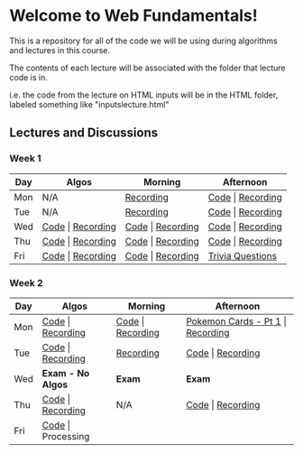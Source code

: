 # Welcome to Web Fundamentals!
This is a repository for all of the code we will be using during algorithms and lectures in this course.

The contents of each lecture will be associated with the folder that lecture code is in.

i.e. the code from the lecture on HTML inputs will be in the HTML folder, labeled something like "inputslecture.html"

## Lectures and Discussions

### Week 1
 Day | Algos | Morning | Afternoon
--- | --- | --- | ---
Mon | N/A | [Recording](https://www.youtube.com/watch?v=SpkOzz1NNa8&ab_channel=Dojo_Instructor_Cody) | [Code](https://github.com/StevenCThaller/WF_June_21/blob/main/HTML/HTML_Intro/index.html) &#124; [Recording](https://www.youtube.com/watch?v=KxMlDPOO7_I&ab_channel=Dojo_Instructor_Cody)
Tue | N/A | [Recording](https://www.youtube.com/watch?v=SpkOzz1NNa8&ab_channel=Dojo_Instructor_Cody) | [Code](https://github.com/StevenCThaller/WF_June_21/blob/main/HTML/HTML_Intro/index.html) &#124; [Recording](https://www.youtube.com/watch?v=KxMlDPOO7_I&ab_channel=Dojo_Instructor_Cody)
Wed | [Code](https://github.com/StevenCThaller/WF_June_21/blob/main/Algos/Week_1/Day_3.js) &#124; [Recording](https://www.youtube.com/watch?v=MBSRtsrpCKE&ab_channel=Dojo_Instructor_Cody) | [Code](https://github.com/StevenCThaller/WF_June_21/blob/main/CSS/Flex) &#124; [Recording](https://www.youtube.com/watch?v=J81SpnWbjgs&ab_channel=Dojo_Instructor_Cody) | [Code](https://github.com/StevenCThaller/WF_June_21/blob/main/CSS/ModernArt) &#124; [Recording](https://www.youtube.com/watch?v=sfp3YpBaTuE&ab_channel=Dojo_Instructor_Cody)
Thu | [Code](https://github.com/StevenCThaller/WF_June_21/blob/main/Algos/Week_1/Day_4) &#124; [Recording](https://www.youtube.com/watch?v=mltLdl8ZytA&ab_channel=Dojo_Instructor_Cody) | [Code](https://github.com/StevenCThaller/WF_June_21/blob/main/CSS/Position) &#124; [Recording](https://www.youtube.com/watch?v=Ki1RHbcH7LM&ab_channel=Dojo_Instructor_Cody) | [Code](https://github.com/StevenCThaller/WF_June_21/blob/main/CSS/HaloSiteRecreation) &#124; [Recording](https://www.youtube.com/watch?v=Z4G8tFqUr_w&ab_channel=Dojo_Instructor_Cody)
Fri | [Code](https://github.com/StevenCThaller/WF_June_21/blob/main/Algos/Week_1/Day_5) &#124; [Recording](https://youtu.be/nK_0VY0lO-M) | [Code](https://github.com/StevenCThaller/WF_June_21/blob/main/JavaScript/IntroToJavaScript) &#124; [Recording](https://youtu.be/bBF00uD4zrg?t=3299) | [Trivia Questions](https://github.com/StevenCThaller/WF_June_21/blob/main/trivia.md)

### Week 2
 Day | Algos | Morning | Afternoon
--- | --- | --- | ---
Mon | [Code](https://github.com/StevenCThaller/WF_June_21/blob/main/Algos/Week_2/Day_1) &#124; [Recording](https://youtu.be/jqM9lNqd8FY) | [Code](https://github.com/StevenCThaller/WF_June_21/blob/main/JavaScript/ObjectsAndDOM) &#124; [Recording](https://youtu.be/iygUJR8vnkE) | [Pokemon Cards - Pt 1](https://github.com/StevenCThaller/WF_June_21/tree/bdd059e6ef3c57c127aad36d49d49c5334569138/JavaScript/IChooseYou) &#124; [Recording](https://youtu.be/CO6tFf8-8s4)
Tue | [Code](https://github.com/StevenCThaller/WF_June_21/blob/main/Algos/Week_2/Day_2) &#124; [Recording](https://youtu.be/fVEmjX4ozew) | [Recording](https://youtu.be/A1BkqSeym9o) | [Code](https://github.com/StevenCThaller/WF_June_21/blob/main/JavaScript/IChooseYou) &#124; [Recording](https://youtu.be/7s2weyHtluY)
Wed | **Exam - No Algos** | **Exam** | **Exam** 
Thu | [Code](https://github.com/StevenCThaller/WF_June_21/blob/main/Algos/Week_2/Day_4) &#124; [Recording](https://youtu.be/06q9L8PNYZM) | N/A | [Code](https://github.com/StevenCThaller/WF_June_21/blob/main/JavaScript/APIsAndAJAX) &#124; [Recording](https://youtu.be/mw1UElfN9v0)
Fri | [Code](https://github.com/StevenCThaller/WF_June_21/blob/main/Algos/Week_2/Day_5) &#124; Processing | | 
